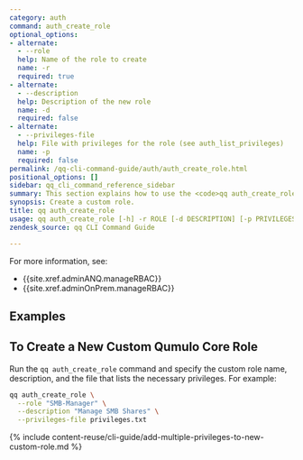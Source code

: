 ```yaml
---
category: auth
command: auth_create_role
optional_options:
- alternate:
  - --role
  help: Name of the role to create
  name: -r
  required: true
- alternate:
  - --description
  help: Description of the new role
  name: -d
  required: false
- alternate:
  - --privileges-file
  help: File with privileges for the role (see auth_list_privileges)
  name: -p
  required: false
permalink: /qq-cli-command-guide/auth/auth_create_role.html
positional_options: []
sidebar: qq_cli_command_reference_sidebar
summary: This section explains how to use the <code>qq auth_create_role</code> command.
synopsis: Create a custom role.
title: qq auth_create_role
usage: qq auth_create_role [-h] -r ROLE [-d DESCRIPTION] [-p PRIVILEGES_FILE]
zendesk_source: qq CLI Command Guide

---
```

For more information, see:
* {{site.xref.adminANQ.manageRBAC}}
* {{site.xref.adminOnPrem.manageRBAC}}

## Examples

## To Create a New Custom Qumulo Core Role
Run the `qq auth_create_role` command and specify the custom role name, description, and the file that lists the necessary privileges. For example:

```bash
qq auth_create_role \
  --role "SMB-Manager" \
  --description "Manage SMB Shares" \
  --privileges-file privileges.txt
```

{% include content-reuse/cli-guide/add-multiple-privileges-to-new-custom-role.md %}

